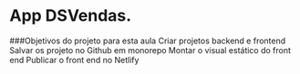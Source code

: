 # App DSVendas.
###Objetivos do projeto para esta aula
Criar projetos backend e frontend
Salvar os projeto no Github em monorepo
Montar o visual estático do front end
Publicar o front end no Netlify
